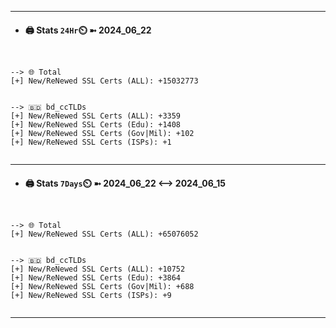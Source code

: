 

---
- #### 🖨️ **Stats** `24Hr`⏲️ ➼ 2024_06_22
```console


--> 🌐 Total
[+] New/ReNewed SSL Certs (ALL): +15032773


--> 🇧🇩 bd_ccTLDs
[+] New/ReNewed SSL Certs (ALL): +3359
[+] New/ReNewed SSL Certs (Edu): +1408
[+] New/ReNewed SSL Certs (Gov|Mil): +102
[+] New/ReNewed SSL Certs (ISPs): +1


```

---
- #### 🖨️ **Stats** `7Days`⏲️ ➼ 2024_06_22 <--> 2024_06_15
```console


--> 🌐 Total
[+] New/ReNewed SSL Certs (ALL): +65076052


--> 🇧🇩 bd_ccTLDs
[+] New/ReNewed SSL Certs (ALL): +10752
[+] New/ReNewed SSL Certs (Edu): +3864
[+] New/ReNewed SSL Certs (Gov|Mil): +688
[+] New/ReNewed SSL Certs (ISPs): +9


```

---


